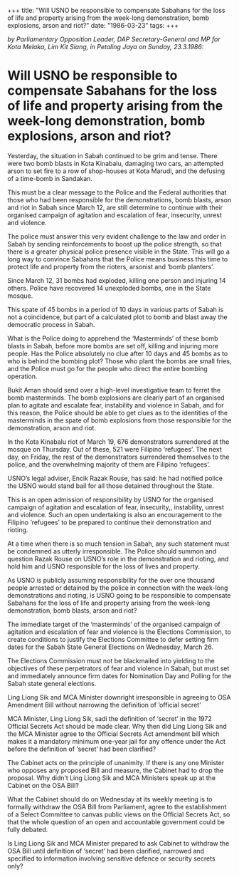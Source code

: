 +++ 
title: "Will USNO be responsible to compensate Sabahans for the loss of life and property arising from the week-long demonstration, bomb explosions, arson and riot?"
date: "1986-03-23"
tags:
+++

_by Parliamentary Opposition Leader, DAP Secretary-General and MP for Kota Melaka, Lim Kit Siang, in Petaling Jaya on Sunday, 23.3.1986:_

# Will USNO be responsible to compensate Sabahans for the loss of life and property arising from the week-long demonstration, bomb explosions, arson and riot?

Yesterday, the situation in Sabah continued to be grim and tense. There were two bomb blasts in Kota Kinabalu, damaging two cars, an attempted arson to set fire to a row of shop-houses at Kota Marudi, and the defusing of a time-bomb in Sandakan.</u>

This must be a clear message to the Police and the Federal authorities that those who had been responsible for the demonstrations, bomb blasts, arson and riot in Sabah since March 12, are still determine to continue with their organised campaign of agitation and escalation of fear, insecurity, unrest and violence.

The police must answer this very evident challenge to the law and order in Sabah by sending reinforcements to boost up the police strength, so that there is a greater physical police presence visible in the State. This will go a long way to convince Sabahans that the Police means business this time to protect life and property from the rioters, arsonist and ‘bomb planters’.

Since March 12, 31 bombs had exploded, killing one person and injuring 14 others. Police have recovered 14 unexploded bombs, one in the State mosque.

This spate of 45 bombs in a period of 10 days in various parts of Sabah is not a coincidence, but part of a calculated plot to bomb and blast away the democratic process in Sabah.

What is the Police doing to apprehend the ‘Masterminds’ of these bomb blasts in Sabah, before more bombs are set off, killing and injuring more people. Has the Police absolutely no clue after 10 days and 45 bombs as to who is behind the bombing plot? Those who plant the bombs are small fries, and the Police must go for the people who direct the entire bombing operation.

Bukit Aman should send over a high-level investigative team to ferret the bomb masterminds. The bomb explosions are clearly part of an organised plan to agitate and escalate fear, instability and violence in Sabah, and for this reason, the Police should be able to get clues as to the identities of the masterminds in the spate of bomb explosions from those responsible for the demonstration, arson and riot.

In the Kota Kinabalu riot of March 19, 676 demonstrators surrendered at the mosque on Thursday. Out of these, 521 were Filipino ‘refugees’. The next day, on Friday, the rest of the demonstrators surrendered themselves to the police, and the overwhelming majority of them are Filipino ‘refugees’.

USNO’s legal adviser, Encik Razak Rouse, has said: he had notified police the USNO would stand bail for all those detained throughout the State.

This is an open admission of responsibility by USNO for the organised campaign of agitation and escalation of fear, insecurity,, instability, unrest and violence. Such an open undertaking is also an encouragement to the Filipino ‘refugees’ to be prepared to continue their demonstration and rioting.

At a time when there is so much tension in Sabah, any such statement must be condemned as utterly irresponsible. The Police should summon and question Razak Rouse on USNO’s role in the demonstration and rioting, and hold him and USNO responsible for the loss of lives and property.

As USNO is publicly assuming responsibility for the over one thousand people arrested or detained by the police in connection with the week-long demonstrations and rioting, is USNO going to be responsible to compensate Sabahans for the loss of life and property arising from the week-long demonstration, bomb blasts, arson and riot?

The immediate target of the ‘masterminds’ of the organised campaign of agitation and escalation of fear and violence is the Elections Commission, to create conditions to justify the Elections Committee to defer setting firm dates for the Sabah State General Elections on Wednesday, March 26.

The Elections Commission must not be blackmailed into yielding to the objectives of these perpetrators of fear and violence in Sabah, but must set and immediately announce firm dates for Nomination Day and Polling for the Sabah state general elections.

Ling Liong Sik and MCA Minister downright irresponsible in agreeing to OSA Amendment Bill without narrowing the definition of ‘official secret’
	
MCA Minister, Ling Liong Sik, sadi the definition of ‘secret’ in the 1972 Official Secrets Act should be made clear. Why then did Ling Liong Sik and the MCA Minister agree to the Official Secrets Act amendment bill which makes it a mandatory minimum one-year jail for any offence under the Act before the definition of ‘secret’ had been clarified?

The Cabinet acts on the principle of unanimity. If there is any one Minister who opposes any proposed Bill and measure, the Cabinet had to drop the proposal. Why didn’t Ling Liong Sik and MCA Ministers speak up at the Cabinet on the OSA Bill?

What the Cabinet should do on Wednesday at its weekly meeting is to formally withdraw the OSA Bill from Parliament, agree to the establishment of a Select Committee to canvas public views on the Official Secrets Act, so that the whole question of an open and accountable government could be fully debated.

Is Ling Liong Sik and MCA Minister prepared to ask Cabinet to withdraw the OSA Bill until definition of ‘secret’ had been clarified, narrowed and specified to information involving sensitive defence or security secrets only?
 
